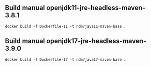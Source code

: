 ## Build manual openjdk11-jre-headless-maven-3.8.1

    docker build -f Dockerfile-11 -t ndm/java11-maven-base .


## Build manual openjdk17-jre-headless-maven-3.9.0

    docker build -f Dockerfile-17 -t ndm/java17-maven-base .
